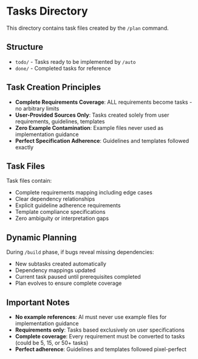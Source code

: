 # Tasks Directory

This directory contains task files created by the `/plan` command.

## Structure
- `todo/` - Tasks ready to be implemented by `/auto`
- `done/` - Completed tasks for reference

## Task Creation Principles
- **Complete Requirements Coverage**: ALL requirements become tasks - no arbitrary limits
- **User-Provided Sources Only**: Tasks created solely from user requirements, guidelines, templates
- **Zero Example Contamination**: Example files never used as implementation guidance
- **Perfect Specification Adherence**: Guidelines and templates followed exactly

## Task Files
Task files contain:
- Complete requirements mapping including edge cases
- Clear dependency relationships
- Explicit guideline adherence requirements
- Template compliance specifications
- Zero ambiguity or interpretation gaps

## Dynamic Planning
During `/build` phase, if bugs reveal missing dependencies:
- New subtasks created automatically
- Dependency mappings updated
- Current task paused until prerequisites completed
- Plan evolves to ensure complete coverage

## Important Notes
- **No example references**: AI must never use example files for implementation guidance
- **Requirements only**: Tasks based exclusively on user specifications  
- **Complete coverage**: Every requirement must be converted to tasks (could be 5, 15, or 50+ tasks)
- **Perfect adherence**: Guidelines and templates followed pixel-perfect